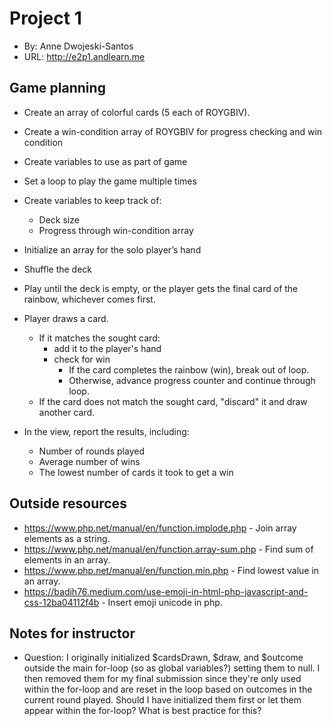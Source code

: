 
# Project 1
+ By: Anne Dwojeski-Santos
+ URL: <http://e2p1.andlearn.me>

## Game planning
+ Create an array of colorful cards (5 each of ROYGBIV).
+ Create a win-condition array of ROYGBIV for progress checking and win condition
+ Create variables to use as part of game

+ Set a loop to play the game multiple times
+ Create variables to keep track of:
    + Deck size
    + Progress through win-condition array
+ Initialize an array for the solo player’s hand
+ Shuffle the deck
+ Play until the deck is empty, or the player gets the final card of the rainbow, whichever comes first.
+ Player draws a card. 
    + If it matches the sought card: 
        + add it to the player's hand
        + check for win
            + If the card completes the rainbow (win), break out of loop. 
            + Otherwise, advance progress counter and continue through loop.
    + If the card does not match the sought card, "discard" it and draw another card.

+ In the view, report the results, including: 
    + Number of rounds played
    + Average number of wins
    + The lowest number of cards it took to get a win

## Outside resources
+ https://www.php.net/manual/en/function.implode.php - Join array elements as a string.
+ https://www.php.net/manual/en/function.array-sum.php - Find sum of elements in an array.
+ https://www.php.net/manual/en/function.min.php - Find lowest value in an array.
+ https://badih76.medium.com/use-emoji-in-html-php-javascript-and-css-12ba04112f4b - Insert emoji unicode in php.

## Notes for instructor
+ Question: I originally initialized $cardsDrawn, $draw, and $outcome outside the main for-loop (so as  global variables?) setting them to null. I then removed them for my final submission since they're only used within the for-loop and are reset in the loop based on outcomes in the current round played. Should I have initialized them first or let them appear within the for-loop? What is best practice for this?
